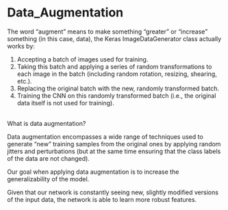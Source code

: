 # Data_Augmentation
 The word “augment” means to make something “greater” or “increase” something (in this case, data), the Keras ImageDataGenerator class actually works by:

 1. Accepting a batch of images used for training.
 2. Taking this batch and applying a series of random transformations to each image in the batch (including random rotation, resizing, shearing, etc.).
 3. Replacing the original batch with the new, randomly transformed batch.
 4. Training the CNN on this randomly transformed batch (i.e., the original data itself is not used for training).
 </br>
 What is data augmentation?

Data augmentation encompasses a wide range of techniques used to generate “new” training samples from the original ones by applying random jitters and perturbations (but at the same time ensuring that the class labels of the data are not changed).

Our goal when applying data augmentation is to increase the generalizability of the model.

Given that our network is constantly seeing new, slightly modified versions of the input data, the network is able to learn more robust features.
